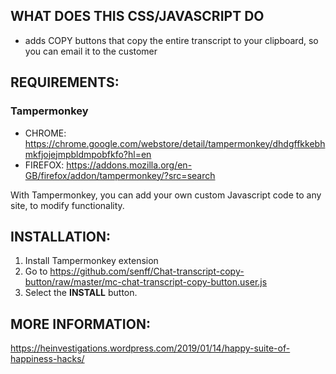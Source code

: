 ## WHAT DOES THIS CSS/JAVASCRIPT DO

- adds COPY buttons that copy the entire transcript to your clipboard, so you can email it to the customer


## REQUIREMENTS:

### Tampermonkey
- CHROME: https://chrome.google.com/webstore/detail/tampermonkey/dhdgffkkebhmkfjojejmpbldmpobfkfo?hl=en
- FIREFOX: https://addons.mozilla.org/en-GB/firefox/addon/tampermonkey/?src=search

With Tampermonkey, you can add your own custom Javascript code to any site, to modify functionality.


## INSTALLATION:

1. Install Tampermonkey extension
2. Go to https://github.com/senff/Chat-transcript-copy-button/raw/master/mc-chat-transcript-copy-button.user.js
3. Select the **INSTALL** button.

## MORE INFORMATION:
https://heinvestigations.wordpress.com/2019/01/14/happy-suite-of-happiness-hacks/
